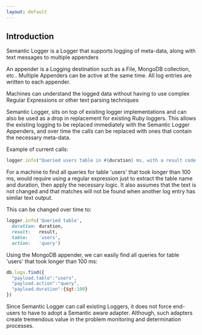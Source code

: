 ```yaml
---
layout: default
---
```


## Introduction

Semantic Logger is a Logger that supports logging of meta-data, along with text messages
to multiple appenders

An appender is a Logging destination such as a File, MongoDB collection, etc..
Multiple Appenders can be active at the same time. All log entries are written
to each appender.

Machines can understand the logged data without having to use
complex Regular Expressions or other text parsing techniques

Semantic Logger, sits on top of existing logger implementations and can also
be used as a drop in replacement for existing Ruby loggers.
This allows the existing logging to be replaced immediately with the
Semantic Logger Appenders, and over time the calls can be replaced with ones
that contain the necessary meta-data.

Example of current calls:

```ruby
logger.info("Queried users table in #{duration} ms, with a result code of #{result}")
```

For a machine to find all queries for table 'users' that took longer than
100 ms, would require using a regular expression just to extract the table name
and duration, then apply the necessary logic. It also assumes that the text
is not changed and that matches will not be found when another log entry has
similar text output.

This can be changed over time to:

```ruby
logger.info('Queried table',
  duration: duration,
  result:   result,
  table:    'users',
  action:   'query')
```

Using the MongoDB appender, we can easily find all queries for table 'users'
that took longer than 100 ms:

```javascript
db.logs.find({
  "payload.table":"users",
  "payload.action":"query",
  "payload.duration":{$gt:100}
})
```

Since Semantic Logger can call existing Loggers, it does not force end-users
to have to adopt a Semantic aware adapter. Although, such adapters create
tremendous value in the problem monitoring and determination processes.
